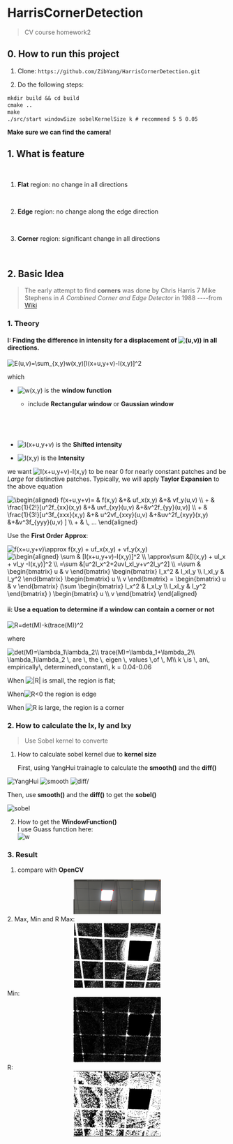 # HarrisCornerDetection
> CV course homework2
## 0. How to run this project

1. Clone: `https://github.com/ZibYang/HarrisCornerDetection.git`

2. Do the following steps:
```shell
mkdir build && cd build
cmake ..
make
./src/start windowSize sobelKernelSize k # recommend 5 5 0.05
```

**Make sure we can find the camera!**

## 1. What is feature

![]()

1. **Flat** region: no change in all directions

![]()

2. **Edge** region: no change along the edge direction

![]()

3. **Corner** region: significant change in all directions

![]()

## 2. Basic Idea

> The early attempt to find **corners** was done by Chris Harris 7 Mike Stephens in *A Combined Corner and Edge Detector* in 1988 ----from [Wiki](https://docs.opencv.org/3.0-beta/doc/py_tutorials/py_feature2d/py_features_harris/py_features_harris.html)

### 1. Theory

#### I: **Finding the difference in intensity for a displacement of <img src="https://latex.codecogs.com/gif.latex?(u,v)" title="(u,v))"/> in all directions.**

<img src="https://latex.codecogs.com/gif.latex?E(u,v)=\sum_{x,y}w(x,y)[I(x&plus;u,y&plus;v)-I(x,y)]^2" title="E(u,v)=\sum_{x,y}w(x,y)[I(x+u,y+v)-I(x,y)]^2" />

which

-  <img src="https://latex.codecogs.com/gif.latex?w(x,y)" title="w(x,y)" /> is the **window function** 

    - include **Rectangular window** or **Gaussian window**

    ![]() 

    ![]()

- <img src="https://latex.codecogs.com/gif.latex?I(x+u,y+v)" title="I(x+u,y+v)"/> is the **Shifted intensity**

- <img src="https://latex.codecogs.com/gif.latex?I(x,y)" title="I(x,y)"/> is the **Intensity**

we want <img src="https://latex.codecogs.com/gif.latex?I(x+u,y+v)-I(x,y)" title="I(x+u,y+v)-I(x,y)"/> to be near 0 for nearly constant patches and be $Large$ for distinctive patches. Typically, we will apply **Taylor Expansion** to the above equation

<img src="https://latex.codecogs.com/gif.latex?\begin{aligned}&space;f(x&plus;u,y&plus;v)=&space;&&space;f(x,y)&space;&&plus;&&space;uf_x(x,y)&space;&&plus;&&space;vf_y(u,v)&space;\\&space;&plus;&space;&&space;\frac{1}{2!}[u^2f_{xx}(x,y)&space;&&plus;&&space;uvf_{xy}(u,v)&space;&&plus;&v^2f_{yy}(u,v)]&space;\\&space;&plus;&space;&&space;\frac{1}{3!}[u^3f_{xxx}(x,y)&space;&&plus;&&space;u^2vf_{xxy}(u,v)&space;&&plus;&uv^2f_{xyy}(x,y)&space;&&plus;&v^3f_{yyy}(u,v)&space;]&space;\\&space;&plus;&space;&&space;\,&space;...&space;\end{aligned}" title="\begin{aligned} f(x+u,y+v)= & f(x,y) &+& uf_x(x,y) &+& vf_y(u,v) \\ + & \frac{1}{2!}[u^2f_{xx}(x,y) &+& uvf_{xy}(u,v) &+&v^2f_{yy}(u,v)] \\ + & \frac{1}{3!}[u^3f_{xxx}(x,y) &+& u^2vf_{xxy}(u,v) &+&uv^2f_{xyy}(x,y) &+&v^3f_{yyy}(u,v) ] \\ + & \, ... \end{aligned}" />  

Use the **First Order Approx**:  

<img src="https://latex.codecogs.com/gif.latex?f(x&plus;u,y&plus;v)\approx&space;f(x,y)&space;&plus;&space;uf_x(x,y)&space;&plus;&space;vf_y(x,y)" title="f(x+u,y+v)\approx f(x,y) + uf_x(x,y) + vf_y(x,y)" />

<img src="https://latex.codecogs.com/gif.latex?\begin{aligned}&space;\sum&space;&&space;[I(x&plus;u,y&plus;v)-I(x,y)]^2&space;\\&space;\approx\sum&space;&[I(x,y)&space;&plus;&space;uI_x&space;&plus;&space;vI_y&space;-I(x,y)]^2&space;\\&space;=\sum&space;&[u^2I_x^2&plus;2uvI_xI_y&plus;v^2I_y^2]&space;\\&space;=\sum&space;&&space;\begin{bmatrix}&space;u&space;&&space;v&space;\end{bmatrix}&space;\begin{bmatrix}&space;I_x^2&space;&&space;I_xI_y&space;\\&space;I_xI_y&space;&&space;I_y^2&space;\end{bmatrix}&space;\begin{bmatrix}&space;u&space;\\&space;v&space;\end{bmatrix}&space;=&space;\begin{bmatrix}&space;u&space;&&space;v&space;\end{bmatrix}&space;(\sum&space;\begin{bmatrix}&space;I_x^2&space;&&space;I_xI_y&space;\\&space;I_xI_y&space;&&space;I_y^2&space;\end{bmatrix}&space;)&space;\begin{bmatrix}&space;u&space;\\&space;v&space;\end{bmatrix}&space;\end{aligned}" title="\begin{aligned} \sum & [I(x+u,y+v)-I(x,y)]^2 \\ \approx\sum &[I(x,y) + uI_x + vI_y -I(x,y)]^2 \\ =\sum &[u^2I_x^2+2uvI_xI_y+v^2I_y^2] \\ =\sum & \begin{bmatrix} u & v \end{bmatrix} \begin{bmatrix} I_x^2 & I_xI_y \\ I_xI_y & I_y^2 \end{bmatrix} \begin{bmatrix} u \\ v \end{bmatrix} = \begin{bmatrix} u & v \end{bmatrix} (\sum \begin{bmatrix} I_x^2 & I_xI_y \\ I_xI_y & I_y^2 \end{bmatrix} ) \begin{bmatrix} u \\ v \end{bmatrix} \end{aligned}" />

#### ii: **Use a equation to determine if a window can contain a corner or not**

<img src="https://latex.codecogs.com/gif.latex?R=det(M)-k(trace(M))^2" title="R=det(M)-k(trace(M))^2" />  
  
where

<img src="https://latex.codecogs.com/gif.latex?det(M)=\lambda_1\lambda_2\\&space;trace(M)=\lambda_1&plus;\lambda_2\\&space;\lambda_1\lambda_2&space;\,&space;are&space;\,&space;the&space;\,&space;eigen&space;\,&space;values&space;\,of&space;\,&space;M\\&space;k&space;\,is&space;\,&space;an\,&space;empirically\,&space;determined\,constant\,&space;k&space;=&space;0.04-0.06" title="det(M)=\lambda_1\lambda_2\\ trace(M)=\lambda_1+\lambda_2\\ \lambda_1\lambda_2 \, are \, the \, eigen \, values \,of \, M\\ k \,is \, an\, empirically\, determined\,constant\, k = 0.04-0.06" />

When <img src="https://latex.codecogs.com/gif.latex?|R|" title="|R|" /> is small, the region is flat;

When<img src="https://latex.codecogs.com/gif.latex?R<0" title="R<0" /> the region is edge

When <img src="https://latex.codecogs.com/gif.latex?R" title="R" /> is large, the region is a corner

### 2. How to calculate the Ix, Iy and Ixy

> Use Sobel kernel to converte
1. How to calculate sobel kernel due to **kernel size**   

    First, using YangHui trainagle to calculate the **smooth()** and the **diff()**

  <img src="https://latex.codecogs.com/gif.latex?YangHui(k,n)=\left\{\begin{matrix}\frac{n!}{(n-k)!k!} \, k\geq0,k\leq n\\ 0 \, otherwise\end{matrix}\right." title="YangHui" /> 

  <img src="https://latex.codecogs.com/gif.latex?smooth(x, windowSize)=\frac{(windowSize-1)!}{(windowSize-1-x)!x!}" title="smooth"/>

  <img src="https://latex.codecogs.com/gif.latex?diff(x, windowSize)=YangHui(x,\,windowSize-2)-YangHui(x-1,\,YangHui-2)" title=diff/>  

  Then, use **smooth()** and the **diff()** to get the **sobel()**

  <img src="https://latex.codecogs.com/gif.latex?sobel(windowSize)=diff(0...windowSize,\,windowSize)*smooth(0...windowSize,\,windowSize)" title="sobel"/>

  2. How to get the **WindowFunction()**  
     I use Guass function here:  
     <img src="https://latex.codecogs.com/gif.latex?w(u,v)=\frac{1}{2\pi \sigma ^2}e^{-\frac{u^2+v^2}{2\sigma ^2}}" title="w"/>

### 3. Result
1. compare with **OpenCV**
<center class="pics"> 
   <img src="https://github.com/ZibYang/HarrisCornerDetection/raw/main/pics/vspic.png" width="200" alt="vs"/>
</center> 
2. Max, Min and R
Max:  
<center class="pics"> 
   <img src="https://github.com/ZibYang/HarrisCornerDetection/raw/main/pics/slambda1.jpg" width="200" alt="max"/>
</center> 
Min:  
<center class="pics"> 
   <img src="https://github.com/ZibYang/HarrisCornerDetection/raw/main/pics/slambda2.jpg" width="200" alt="min"/>
</center> 
R:  
<center class="pics"> 
   <img src="https://github.com/ZibYang/HarrisCornerDetection/raw/main/pics/sR.jpg" width="200" alt="R"/>
</center> 



